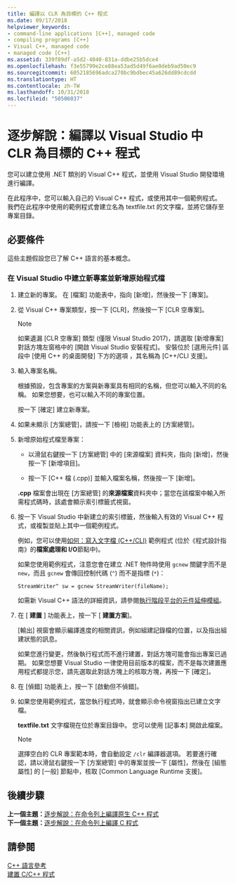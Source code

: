 ```yaml
---
title: 編譯以 CLR 為目標的 C++ 程式
ms.date: 09/17/2018
helpviewer_keywords:
- command-line applications [C++], managed code
- compiling programs [C++]
- Visual C++, managed code
- managed code [C++]
ms.assetid: 339f89df-a5d2-4040-831a-ddbe25b5dce4
ms.openlocfilehash: f3e55799e2ce88ea53ad5d49f6ae0deb9ad50ec9
ms.sourcegitcommit: 6052185696adca270bc9bdbec45a626dd89cdcdd
ms.translationtype: HT
ms.contentlocale: zh-TW
ms.lasthandoff: 10/31/2018
ms.locfileid: "50506037"
---
```

# <a name="walkthrough-compiling-a-c-program-that-targets-the-clr-in-visual-studio"></a>逐步解說：編譯以 Visual Studio 中 CLR 為目標的 C++ 程式

您可以建立使用 .NET 類別的 Visual C++ 程式，並使用 Visual Studio 開發環境進行編譯。

在此程序中，您可以輸入自己的 Visual C++ 程式，或使用其中一個範例程式。 我們在此程序中使用的範例程式會建立名為 textfile.txt 的文字檔，並將它儲存至專案目錄。

## <a name="prerequisites"></a>必要條件

這些主題假設您已了解 C++ 語言的基本概念。

### <a name="to-create-a-new-project-in-visual-studio-and-add-a-new-source-file"></a>在 Visual Studio 中建立新專案並新增原始程式檔

1. 建立新的專案。 在 [檔案] 功能表中，指向 [新增]，然後按一下 [專案]。

1. 從 Visual C++ 專案類型，按一下 [CLR]，然後按一下 [CLR 空專案]。

   > [!NOTE]
   > 如果遺漏 [CLR 空專案] 類型 (僅限 Visual Studio 2017)，請選取 [新增專案] 對話方塊左窗格中的 [開啟 Visual Studio 安裝程式]。 安裝位於 [選用元件] 區段中 [使用 C++ 的桌面開發] 下方的選項 ，其名稱為 [C++/CLI 支援]。<br/>

1. 輸入專案名稱。

    根據預設，包含專案的方案與新專案具有相同的名稱，但您可以輸入不同的名稱。 如果您想要，也可以輸入不同的專案位置。

    按一下 [確定] 建立新專案。

1. 如果未顯示 [方案總管]，請按一下 [檢視] 功能表上的 [方案總管]。

1. 新增原始程式檔至專案：

    - 以滑鼠右鍵按一下 [方案總管] 中的 [來源檔案] 資料夾，指向 [新增]，然後按一下 [新增項目]。

    - 按一下 [C++ 檔 (.cpp)] 並輸入檔案名稱，然後按一下 [新增]。

    **.cpp** 檔案會出現在 [方案總管] 的**來源檔案**資料夾中；當您在該檔案中輸入所需程式碼時，該處會顯示索引標籤式視窗。

1. 按一下 Visual Studio 中新建立的索引標籤，然後輸入有效的 Visual C++ 程式，或複製並貼上其中一個範例程式。

    例如，您可以使用[如何：寫入文字檔 (C++/CLI)](../dotnet/how-to-write-a-text-file-cpp-cli.md) 範例程式 (位於《程式設計指南》的**檔案處理和 I/O**節點中)。

    如果您使用範例程式，注意您會在建立 .NET 物件時使用 `gcnew` 關鍵字而不是 `new`，而且 `gcnew` 會傳回控制代碼 (`^`) 而不是指標 (`*`)：

    `StreamWriter^ sw = gcnew StreamWriter(fileName);`

    如需新 Visual C++ 語法的詳細資訊，請參閱[執行階段平台的元件延伸模組](../windows/component-extensions-for-runtime-platforms.md)。

1. 在 [ **建置** ] 功能表上，按一下 [ **建置方案**]。

    [輸出] 視窗會顯示編譯進度的相關資訊，例如組建記錄檔的位置，以及指出組建狀態的訊息。

    如果您進行變更，然後執行程式而不進行建置，對話方塊可能會指出專案已過期。 如果您想要 Visual Studio 一律使用目前版本的檔案，而不是每次建置應用程式都提示您，請先選取此對話方塊上的核取方塊，再按一下 [確定]。

1. 在 [偵錯] 功能表上，按一下 [啟動但不偵錯]。

1. 如果您使用範例程式，當您執行程式時，就會顯示命令視窗指出已建立文字檔。

    **textfile.txt** 文字檔現在位於專案目錄中。 您可以使用 [記事本] 開啟此檔案。

    > [!NOTE]
    > 選擇空白的 CLR 專案範本時，會自動設定 `/clr` 編譯器選項。 若要進行確認，請以滑鼠右鍵按一下 [方案總管] 中的專案並按一下 [屬性]，然後在 [組態屬性] 的 [一般] 節點中，核取 [Common Language Runtime 支援]。

## <a name="whats-next"></a>後續步驟

**上一個主題：**[逐步解說：在命令列上編譯原生 C++ 程式](../build/walkthrough-compiling-a-native-cpp-program-on-the-command-line.md)<br/>
**下一個主題：**[逐步解說：在命令列上編譯 C 程式](../build/walkthrough-compile-a-c-program-on-the-command-line.md)<br/>

## <a name="see-also"></a>請參閱

[C++ 語言參考](../cpp/cpp-language-reference.md)<br/>
[建置 C/C++ 程式](../build/building-c-cpp-programs.md)<br/>
